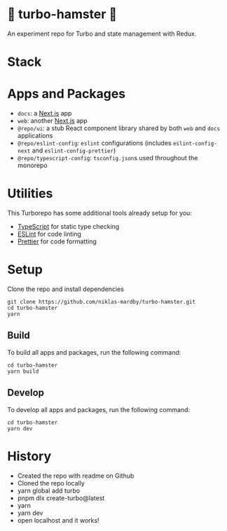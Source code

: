 # 🐹 turbo-hamster 🐹

An experiment repo for Turbo and state management with Redux.

# Stack

# Apps and Packages

- `docs`: a [Next.js](https://nextjs.org/) app
- `web`: another [Next.js](https://nextjs.org/) app
- `@repo/ui`: a stub React component library shared by both `web` and `docs` applications
- `@repo/eslint-config`: `eslint` configurations (includes `eslint-config-next` and `eslint-config-prettier`)
- `@repo/typescript-config`: `tsconfig.json`s used throughout the monorepo

# Utilities

This Turborepo has some additional tools already setup for you:

- [TypeScript](https://www.typescriptlang.org/) for static type checking
- [ESLint](https://eslint.org/) for code linting
- [Prettier](https://prettier.io) for code formatting

# Setup

Clone the repo and install dependencies

```
git clone https://github.com/niklas-mardby/turbo-hamster.git
cd turbo-hamster
yarn
```

## Build

To build all apps and packages, run the following command:

```
cd turbo-hamster
yarn build
```

## Develop

To develop all apps and packages, run the following command:

```
cd turbo-hamster
yarn dev
```

# History

- Created the repo with readme on Github
- Cloned the repo locally
- yarn global add turbo
- pnpm dlx create-turbo@latest
- yarn
- yarn dev
- open localhost and it works!
